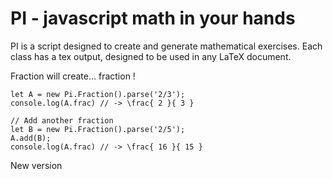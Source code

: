 PI - javascript math in your hands 
=============

PI is a script designed to create and generate mathematical exercises. 
Each class has a tex output, designed to be used in any LaTeX document.

Fraction will create... fraction !

```
let A = new Pi.Fraction().parse('2/3');
console.log(A.frac) // -> \frac{ 2 }{ 3 }

// Add another fraction
let B = new Pi.Fraction().parse('2/5');
A.add(B);
console.log(A.frac) // -> \frac{ 16 }{ 15 }
```
New version